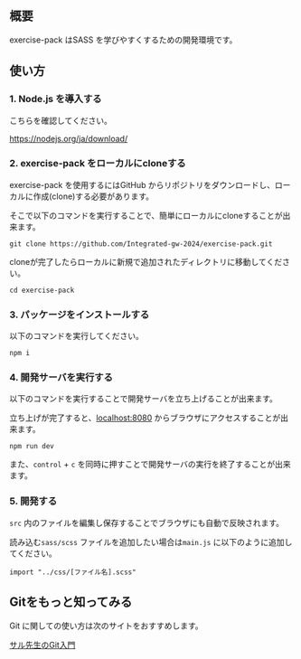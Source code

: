 ## 概要
exercise-pack はSASS を学びやすくするための開発環境です。


## 使い方
### 1. Node.js を導入する

こちらを確認してください。

https://nodejs.org/ja/download/

### 2. exercise-pack をローカルにcloneする
exercise-pack を使用するにはGitHub からリポジトリをダウンロードし、ローカルに作成(clone)する必要があります。

そこで以下のコマンドを実行することで、簡単にローカルにcloneすることが出来ます。

```
git clone https://github.com/Integrated-gw-2024/exercise-pack.git
```

cloneが完了したらローカルに新規で追加されたディレクトリに移動してください。
```
cd exercise-pack
```

### 3. パッケージをインストールする

以下のコマンドを実行してください。

```
npm i
```

### 4. 開発サーバを実行する

以下のコマンドを実行することで開発サーバを立ち上げることが出来ます。

立ち上げが完了すると、[localhost:8080](http://localhost:8080/) からブラウザにアクセスすることが出来ます。

```
npm run dev
```

また、`control` + `c` を同時に押すことで開発サーバの実行を終了することが出来ます。

### 5. 開発する

`src` 内のファイルを編集し保存することでブラウザにも自動で反映されます。

読み込む`sass/scss` ファイルを追加したい場合は`main.js` に以下のように追加してください。

```
import "../css/[ファイル名].scss"
```

## Gitをもっと知ってみる
Git に関しての使い方は次のサイトをおすすめします。

[サル先生のGit入門](https://backlog.com/ja/git-tutorial/)
